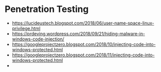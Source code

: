 # Penetration Testing

- https://lucideustech.blogspot.com/2018/06/user-name-space-linux-privilege.html
- https://prdeving.wordpress.com/2018/09/21/hiding-malware-in-windows-code-injection/
- https://googleprojectzero.blogspot.com/2018/10/injecting-code-into-windows-protected.html
- https://googleprojectzero.blogspot.com/2018/11/injecting-code-into-windows-protected.html
- 